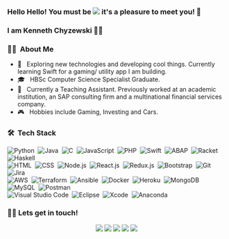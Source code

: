 ### Hello Hello! You must be ![](https://komarev.com/ghpvc/?username=KennethChyzewski&color=blue&style=flat&label=Visitor%20%23) it's a pleasure to meet you! 👋
### I am Kenneth Chyzewski 🙋‍♂️

### 👨‍💻 &nbsp;About Me

- 🔭 &nbsp; Exploring new technologies and developing cool things. Currently learning Swift for a gaming/ utility app I am building.
- 🎓 &nbsp; HBSc Computer Science Specialist Graduate.
- 💼 &nbsp; Currently a Teaching Assistant. Previously worked at an academic institution, an SAP consulting firm and a multinational financial services company.
- 🎮 &nbsp; Hobbies include Gaming, Investing and Cars.

### 🛠 &nbsp;Tech Stack

![Python](https://img.shields.io/badge/-Python-333333?style=flat&logo=Python)&nbsp;
![Java](https://img.shields.io/badge/-Java-333333?style=flat&logo=Java&logoColor=FFA518)&nbsp;
![C](https://img.shields.io/badge/-C-333333?style=flat&logo=C&logoColor=A8B9CC)&nbsp;
![JavaScript](https://img.shields.io/badge/-JavaScript-333333?style=flat&logo=Javascript)&nbsp;
![PHP](https://img.shields.io/badge/-PHP-333333?style=flat&logo=PHP&logoColor=777BB4)&nbsp;
![Swift](https://img.shields.io/badge/-Swift-333333?style=flat&logo=Swift)&nbsp;
![ABAP](https://img.shields.io/badge/-ABAP-333333?style=flat&logo=SAP)&nbsp;
![Racket](https://img.shields.io/badge/-Racket-333333?style=flat&logo=Racket)&nbsp;
![Haskell](https://img.shields.io/badge/-Haskell-333333?style=flat&logo=Haskell&logoColor=517A9E)&nbsp;\
![HTML](https://img.shields.io/badge/-HTML-333333?style=flat&logo=HTML5)&nbsp;
![CSS](https://img.shields.io/badge/-CSS-333333?style=flat&logo=CSS3&logoColor=1572B6)&nbsp;
![Node.js](https://img.shields.io/badge/-Node.js-333333?style=flat&logo=node.js)&nbsp;
![React.js](https://img.shields.io/badge/-React.js-333333?style=flat&logo=react)&nbsp;
![Redux.js](https://img.shields.io/badge/-Redux.js-333333?&logo=Redux&logoColor=764abc)&nbsp;
![Bootstrap](https://img.shields.io/badge/-Bootstrap-333333?&logo=bootstrap)&nbsp;
![Git](https://img.shields.io/badge/-Git-333333?style=flat&logo=git)&nbsp;
![Jira](https://img.shields.io/badge/-Jira-333333?style=flat&logo=Jira&logoColor=0052CC)&nbsp;\
![AWS](https://img.shields.io/badge/-AWS-333333?style=flat&logo=Amazon-AWS)&nbsp;
![Terraform](https://img.shields.io/badge/-Terraform-333333?style=flat&logo=Terraform&logoColor=7B42BC)&nbsp;
![Ansible](https://img.shields.io/badge/-Ansible-333333?style=flat&logo=Ansible&logoColor=EE0000)&nbsp;
![Docker](https://img.shields.io/badge/-Docker-333333?style=flat&logo=Docker)&nbsp;
![Heroku](https://img.shields.io/badge/-Heroku-333333?&logo=heroku&logoColor=79589f)&nbsp;
![MongoDB](https://img.shields.io/badge/-MongoDB-333333?style=flat&logo=MongoDB&logoColor=47A248)&nbsp;
![MySQL](https://img.shields.io/badge/-MySQL-333333?style=flat&logo=MySQL&logoColor=4479A1)&nbsp;
![Postman](https://img.shields.io/badge/-Postman-333333?style=flat&logo=Postman&logoColor=FF6C37)&nbsp;\
![Visual Studio Code](https://img.shields.io/badge/-Visual%20Studio%20Code-333333?style=flat&logo=visual-studio-code&logoColor=007ACC)&nbsp;
![Eclipse](https://img.shields.io/badge/-Eclipse-333333?style=flat&logo=Eclipse-ide)&nbsp;
![Xcode](https://img.shields.io/badge/-Xcode-333333?style=flat&logo=Xcode&logoColor=1575F9)&nbsp;
![Anaconda](https://img.shields.io/badge/-Anaconda-333333?style=flat&logo=Anaconda&logoColor=42B029)&nbsp;

### 🤝🏻 Lets get in touch!
<p align="center">
<a href="mailto:KChyzewski@gmail.com"><img src="https://img.shields.io/badge/-KChyzewski@gmail-D14836?style=flat-square&logo=Gmail&logoColor=white"/></a>
<a href="https://kennethchyzewski.github.io"><img src="https://img.shields.io/badge/-kennethchyzewski.github.io-3423A6?style=flat-square&logo=Microsoft-Edge&logoColor=white"/></a>
<a href="https://linkedin.com/in/kennethchyzewski"><img src="https://img.shields.io/badge/-Kenneth%20Chyzewski-0077B5?style=flat-square&logo=Linkedin&logoColor=white"/></a>
<a href="https://psnprofiles.com/Kchewz"><img src="https://img.shields.io/badge/-Kchewz-003791?style=flat-square&logo=Playstation&logoColor=white"/></a>
<a href="https://switcher.gg/user/Kchewz"><img src="https://img.shields.io/badge/-Kchewz-E60012?style=flat-square&logo=Nintendo-Switch&logoColor=white"/></a>
</p>
